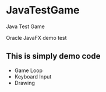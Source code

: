 # JavaTestGame
Java Test Game

Oracle JavaFX demo test

## This is simply demo code
- Game Loop
- Keyboard Input
- Drawing
